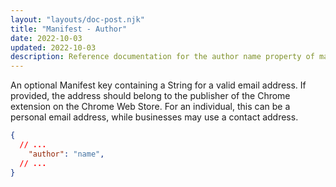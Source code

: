 ```yaml
---
layout: "layouts/doc-post.njk"
title: "Manifest - Author"
date: 2022-10-03
updated: 2022-10-03
description: Reference documentation for the author name property of manifest.json.
---
```


An optional Manifest key containing a String for a valid email address. If provided, the address should belong to the publisher of the Chrome extension on the Chrome Web Store. For an individual, this can be a personal email address, while businesses may use a contact address. 

```json
{
  // ...
    "author": "name",
  // ...
}
```